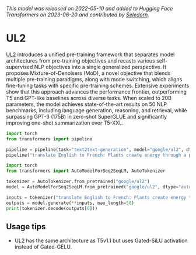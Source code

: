 <!--Copyright 2022 The HuggingFace Team. All rights reserved.

Licensed under the Apache License, Version 2.0 (the "License"); you may not use this file except in compliance with
the License. You may obtain a copy of the License at

http://www.apache.org/licenses/LICENSE-2.0

Unless required by applicable law or agreed to in writing, software distributed under the License is distributed on
an "AS IS" BASIS, WITHOUT WARRANTIES OR CONDITIONS OF ANY KIND, either express or implied. See the License for the
specific language governing permissions and limitations under the License.

⚠️ Note that this file is in Markdown but contain specific syntax for our doc-builder (similar to MDX) that may not be
rendered properly in your Markdown viewer.

-->
*This model was released on 2022-05-10 and added to Hugging Face Transformers on 2023-06-20 and contributed by [Seledorn](https://huggingface.co/Seledorn).*

# UL2

[UL2](https://huggingface.co/papers/2205.05131v1) introduces a unified pre-training framework that separates model architectures from pre-training objectives and recasts various self-supervised NLP objectives into a single generalized perspective. It proposes Mixture-of-Denoisers (MoD), a novel objective that blends multiple pre-training paradigms, along with mode switching, which aligns fine-tuning tasks with specific pre-training schemes. Extensive experiments show that this approach advances the performance frontier, outperforming T5 and GPT-like baselines across diverse tasks. When scaled to 20B parameters, the model achieves state-of-the-art results on 50 NLP benchmarks, including language generation, reasoning, and retrieval, while surpassing GPT-3 (175B) in zero-shot SuperGLUE and significantly improving one-shot summarization over T5-XXL.

<hfoptions id="usage">
<hfoption id="Pipeline">

```py
import torch
from transformers import pipeline

pipeline = pipeline(task="text2text-generation", model="google/ul2", dtype="auto",)
pipeline("translate English to French: Plants create energy through a process known as photosynthesis.")
```

</hfoption>
<hfoption id="AutoModel">

```py
import torch
from transformers import AutoModelForSeq2SeqLM, AutoTokenizer

tokenizer = AutoTokenizer.from_pretrained("google/ul2")
model = AutoModelForSeq2SeqLM.from_pretrained("google/ul2", dtype="auto",)

inputs = tokenizer("translate English to French: Plants create energy through a process known as photosynthesis.", return_tensors="pt")
outputs = model.generate(**inputs, max_length=50)
print(tokenizer.decode(outputs[0]))
```

</hfoption>
</hfoptions>

## Usage tips

- UL2 has the same architecture as T5v1.1 but uses Gated-SiLU activation instead of Gated-GELU.